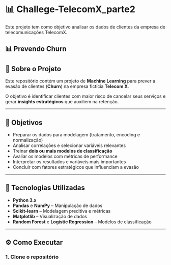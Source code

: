 # 📊 Challege-TelecomX_parte2
Este projeto tem como objetivo analisar os dados de clientes da empresa de telecomunicações TelecomX. 

## 📊 Prevendo Churn

## 📖 Sobre o Projeto
Este repositório contém um projeto de **Machine Learning** para prever a evasão de clientes (**Churn**) na empresa fictícia **Telecom X**.  

O objetivo é identificar clientes com maior risco de cancelar seus serviços e gerar **insights estratégicos** que auxiliem na retenção.  

---

## 🎯 Objetivos
- Preparar os dados para modelagem (tratamento, encoding e normalização)  
- Analisar correlações e selecionar variáveis relevantes  
- Treinar **dois ou mais modelos de classificação**  
- Avaliar os modelos com métricas de performance  
- Interpretar os resultados e variáveis mais importantes  
- Concluir com fatores estratégicos que influenciam a evasão  

---

## 🧰 Tecnologias Utilizadas
- **Python 3.x**
- **Pandas** e **NumPy** – Manipulação de dados  
- **Scikit-learn** – Modelagem preditiva e métricas  
- **Matplotlib** – Visualização de dados  
- **Random Forest** e **Logistic Regression** – Modelos de classificação  

---

## ⚙️ Como Executar

### 1. Clone o repositório
```bash


